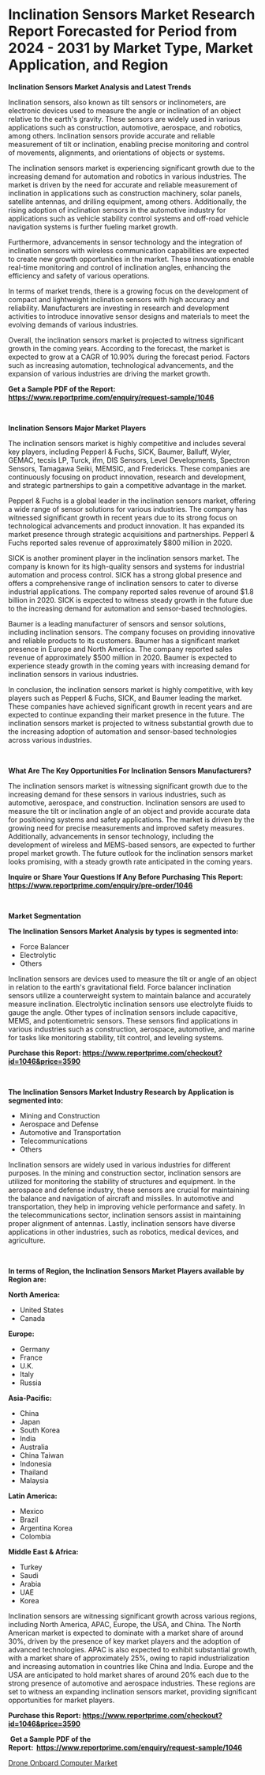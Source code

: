 <p><h1>Inclination Sensors Market Research Report Forecasted for Period from 2024 -  2031 by Market Type, Market Application, and Region</h1></p><p><strong>Inclination Sensors Market Analysis and Latest Trends</strong></p>
<p><p>Inclination sensors, also known as tilt sensors or inclinometers, are electronic devices used to measure the angle or inclination of an object relative to the earth's gravity. These sensors are widely used in various applications such as construction, automotive, aerospace, and robotics, among others. Inclination sensors provide accurate and reliable measurement of tilt or inclination, enabling precise monitoring and control of movements, alignments, and orientations of objects or systems.</p><p>The inclination sensors market is experiencing significant growth due to the increasing demand for automation and robotics in various industries. The market is driven by the need for accurate and reliable measurement of inclination in applications such as construction machinery, solar panels, satellite antennas, and drilling equipment, among others. Additionally, the rising adoption of inclination sensors in the automotive industry for applications such as vehicle stability control systems and off-road vehicle navigation systems is further fueling market growth.</p><p>Furthermore, advancements in sensor technology and the integration of inclination sensors with wireless communication capabilities are expected to create new growth opportunities in the market. These innovations enable real-time monitoring and control of inclination angles, enhancing the efficiency and safety of various operations.</p><p>In terms of market trends, there is a growing focus on the development of compact and lightweight inclination sensors with high accuracy and reliability. Manufacturers are investing in research and development activities to introduce innovative sensor designs and materials to meet the evolving demands of various industries.</p><p>Overall, the inclination sensors market is projected to witness significant growth in the coming years. According to the forecast, the market is expected to grow at a CAGR of 10.90% during the forecast period. Factors such as increasing automation, technological advancements, and the expansion of various industries are driving the market growth.</p></p>
<p><strong>Get a Sample PDF of the Report:&nbsp; <a href="https://www.reportprime.com/enquiry/request-sample/1046">https://www.reportprime.com/enquiry/request-sample/1046</a></strong></p>
<p>&nbsp;</p>
<p><strong>Inclination Sensors Major Market Players</strong></p>
<p><p>The inclination sensors market is highly competitive and includes several key players, including Pepperl & Fuchs, SICK, Baumer, Balluff, Wyler, GEMAC, tecsis LP, Turck, ifm, DIS Sensors, Level Developments, Spectron Sensors, Tamagawa Seiki, MEMSIC, and Fredericks. These companies are continuously focusing on product innovation, research and development, and strategic partnerships to gain a competitive advantage in the market.</p><p>Pepperl & Fuchs is a global leader in the inclination sensors market, offering a wide range of sensor solutions for various industries. The company has witnessed significant growth in recent years due to its strong focus on technological advancements and product innovation. It has expanded its market presence through strategic acquisitions and partnerships. Pepperl & Fuchs reported sales revenue of approximately $800 million in 2020.</p><p>SICK is another prominent player in the inclination sensors market. The company is known for its high-quality sensors and systems for industrial automation and process control. SICK has a strong global presence and offers a comprehensive range of inclination sensors to cater to diverse industrial applications. The company reported sales revenue of around $1.8 billion in 2020. SICK is expected to witness steady growth in the future due to the increasing demand for automation and sensor-based technologies.</p><p>Baumer is a leading manufacturer of sensors and sensor solutions, including inclination sensors. The company focuses on providing innovative and reliable products to its customers. Baumer has a significant market presence in Europe and North America. The company reported sales revenue of approximately $500 million in 2020. Baumer is expected to experience steady growth in the coming years with increasing demand for inclination sensors in various industries.</p><p>In conclusion, the inclination sensors market is highly competitive, with key players such as Pepperl & Fuchs, SICK, and Baumer leading the market. These companies have achieved significant growth in recent years and are expected to continue expanding their market presence in the future. The inclination sensors market is projected to witness substantial growth due to the increasing adoption of automation and sensor-based technologies across various industries.</p></p>
<p>&nbsp;</p>
<p><strong>What Are The Key Opportunities For Inclination Sensors Manufacturers?</strong></p>
<p><p>The inclination sensors market is witnessing significant growth due to the increasing demand for these sensors in various industries, such as automotive, aerospace, and construction. Inclination sensors are used to measure the tilt or inclination angle of an object and provide accurate data for positioning systems and safety applications. The market is driven by the growing need for precise measurements and improved safety measures. Additionally, advancements in sensor technology, including the development of wireless and MEMS-based sensors, are expected to further propel market growth. The future outlook for the inclination sensors market looks promising, with a steady growth rate anticipated in the coming years.</p></p>
<p><strong>Inquire or Share Your Questions If Any Before Purchasing This Report: <a href="https://www.reportprime.com/enquiry/pre-order/1046">https://www.reportprime.com/enquiry/pre-order/1046</a></strong></p>
<p>&nbsp;</p>
<p><strong>Market Segmentation</strong></p>
<p><strong>The Inclination Sensors Market Analysis by types is segmented into:</strong></p>
<p><ul><li>Force Balancer</li><li>Electrolytic</li><li>Others</li></ul></p>
<p><p>Inclination sensors are devices used to measure the tilt or angle of an object in relation to the earth's gravitational field. Force balancer inclination sensors utilize a counterweight system to maintain balance and accurately measure inclination. Electrolytic inclination sensors use electrolyte fluids to gauge the angle. Other types of inclination sensors include capacitive, MEMS, and potentiometric sensors. These sensors find applications in various industries such as construction, aerospace, automotive, and marine for tasks like monitoring stability, tilt control, and leveling systems.</p></p>
<p><strong>Purchase this Report:&nbsp;<a href="https://www.reportprime.com/checkout?id=1046&price=3590">https://www.reportprime.com/checkout?id=1046&price=3590</a></strong></p>
<p>&nbsp;</p>
<p><strong>The Inclination Sensors Market Industry Research by Application is segmented into:</strong></p>
<p><ul><li>Mining and Construction</li><li>Aerospace and Defense</li><li>Automotive and Transportation</li><li>Telecommunications</li><li>Others</li></ul></p>
<p><p>Inclination sensors are widely used in various industries for different purposes. In the mining and construction sector, inclination sensors are utilized for monitoring the stability of structures and equipment. In the aerospace and defense industry, these sensors are crucial for maintaining the balance and navigation of aircraft and missiles. In automotive and transportation, they help in improving vehicle performance and safety. In the telecommunications sector, inclination sensors assist in maintaining proper alignment of antennas. Lastly, inclination sensors have diverse applications in other industries, such as robotics, medical devices, and agriculture.</p></p>
<p>&nbsp;</p>
<p><strong>In terms of Region, the Inclination Sensors Market Players available by Region are:</strong></p>
<p>
    <p> <strong> North America: </strong>
        <ul>
            <li>United States</li>
            <li>Canada</li>
        </ul>
        </p> 
    <p> <strong> Europe: </strong>
        <ul>
            <li>Germany</li>
            <li>France</li>
            <li>U.K.</li>
            <li>Italy</li>
            <li>Russia</li>
        </ul>
        </p> 
    <p> <strong> Asia-Pacific: </strong>
        <ul>
            <li>China</li>
            <li>Japan</li>
            <li>South Korea</li>
            <li>India</li>
            <li>Australia</li>
            <li>China Taiwan</li>
            <li>Indonesia</li>
            <li>Thailand</li>
            <li>Malaysia</li>
        </ul>
        </p> 
    <p> <strong> Latin America: </strong>
        <ul>
            <li>Mexico</li>
            <li>Brazil</li>
            <li>Argentina Korea</li>
            <li>Colombia</li>
        </ul>
        </p> 
    <p> <strong> Middle East & Africa: </strong>
        <ul>
            <li>Turkey</li>
            <li>Saudi</li>
            <li>Arabia</li>
            <li>UAE</li>
            <li>Korea</li>
        </ul>
    </p>
    </p>
<p><p>Inclination sensors are witnessing significant growth across various regions, including North America, APAC, Europe, the USA, and China. The North American market is expected to dominate with a market share of around 30%, driven by the presence of key market players and the adoption of advanced technologies. APAC is also expected to exhibit substantial growth, with a market share of approximately 25%, owing to rapid industrialization and increasing automation in countries like China and India. Europe and the USA are anticipated to hold market shares of around 20% each due to the strong presence of automotive and aerospace industries. These regions are set to witness an expanding inclination sensors market, providing significant opportunities for market players.</p></p>
<p><strong>Purchase this Report: <a href="https://www.reportprime.com/checkout?id=1046&price=3590">https://www.reportprime.com/checkout?id=1046&price=3590</a></strong></p>
<p>&nbsp;<strong>Get a Sample PDF of the Report:&nbsp;&nbsp;<a href="https://www.reportprime.com/enquiry/request-sample/1046">https://www.reportprime.com/enquiry/request-sample/1046</a></strong></p>
<p><strong></strong></p>
<p><p><a href="https://github.com/RickHolmes3/Market-Research-Report-List-2/blob/main/drone-onboard-computer-market.md">Drone Onboard Computer Market</a></p></p>